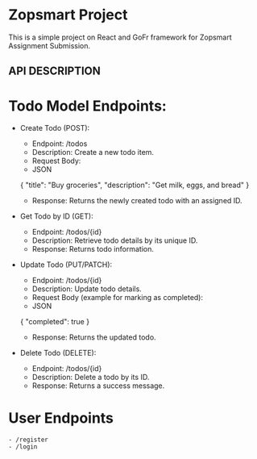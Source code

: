 # Zopsmart Project

This is a simple project on React and GoFr framework for Zopsmart Assignment Submission.

## API DESCRIPTION
# Todo Model Endpoints:

- Create Todo (POST):

    - Endpoint: /todos
    - Description: Create a new todo item.
    - Request Body:
    - JSON
    
    {
        "title": "Buy groceries",
        "description": "Get milk, eggs, and bread"
    }
    - Response: Returns the newly created todo with an assigned ID.
- Get Todo by ID (GET):

    - Endpoint: /todos/{id}
    - Description: Retrieve todo details by its unique ID.
    - Response: Returns todo information.
- Update Todo (PUT/PATCH):

    - Endpoint: /todos/{id}
    - Description: Update todo details.
    - Request Body (example for marking as completed):
    - JSON
  
    {
        "completed": true
    }
    - Response: Returns the updated todo.
- Delete Todo (DELETE):

    - Endpoint: /todos/{id}
    - Description: Delete a todo by its ID.
    - Response: Returns a success message.
 
# User Endpoints
    - /register
    - /login
      
 
